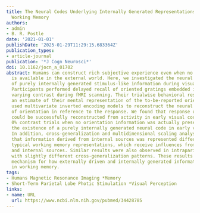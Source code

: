 ```yaml
---
title: The Neural Codes Underlying Internally Generated Representations in Visual
  Working Memory
authors:
- admin
- B. R. Postle
date: '2021-01-01'
publishDate: '2025-01-29T11:29:15.683364Z'
publication_types:
- article-journal
publication: '*J Cogn Neurosci*'
doi: 10.1162/jocn_a_01702
abstract: Humans can construct rich subjective experience even when no information
  is available in the external world. Here, we investigated the neural representation
  of purely internally generated stimulus-like information during visual working memory.
  Participants performed delayed recall of oriented gratings embedded in noise with
  varying contrast during fMRI scanning. Their trialwise behavioral responses provided
  an estimate of their mental representation of the to-be-reported orientation. We
  used multivariate inverted encoding models to reconstruct the neural representations
  of orientation in reference to the response. We found that response orientation
  could be successfully reconstructed from activity in early visual cortex, even on
  0% contrast trials when no orientation information was actually presented, suggesting
  the existence of a purely internally generated neural code in early visual cortex.
  In addition, cross-generalization and multidimensional scaling analyses demonstrated
  that information derived from internal sources was represented differently from
  typical working memory representations, which receive influences from both external
  and internal sources. Similar results were also observed in intraparietal sulcus,
  with slightly different cross-generalization patterns. These results suggest a potential
  mechanism for how externally driven and internally generated information is maintained
  in working memory.
tags:
- Humans Magnetic Resonance Imaging *Memory
- Short-Term Parietal Lobe Photic Stimulation *Visual Perception
links:
- name: URL
  url: https://www.ncbi.nlm.nih.gov/pubmed/34428785
---
```

